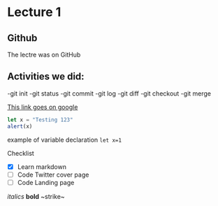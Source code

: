 # Lecture 1

## Github
The lectre was on GitHub

## Activities we did:

-git init
-git status
-git commit
-git log
-git diff
-git checkout
-git merge

[This link goes on google](https://www.google.com)

```javascript
let x = "Testing 123"
alert(x)
```

example of variable declaration `let x=1`

Checklist
- [X] Learn markdown
- [ ] Code Twitter cover page
- [ ] Code Landing page

*italics*
**bold**
~strike~